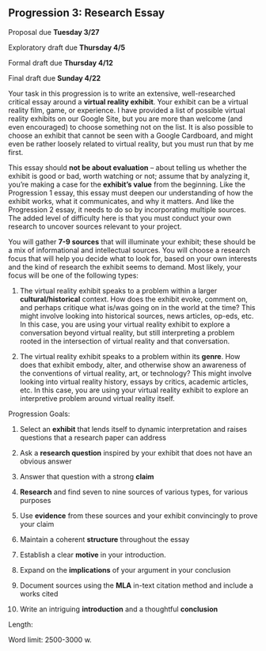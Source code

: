 ## Progression 3: Research Essay

Proposal due **Tuesday 3/27**

Exploratory draft due **Thursday 4/5**

Formal draft due **Thursday 4/12**

Final draft due **Sunday 4/22**

Your task in this progression is to write an extensive, well-researched critical essay around a **virtual reality exhibit**. Your exhibit can be a virtual reality film, game, or experience. I have provided a list of possible virtual reality exhibits on our Google Site, but you are more than welcome (and even encouraged) to choose something not on the list. It is also possible to choose an exhibit that cannot be seen with a Google Cardboard, and might even be rather loosely related to virtual reality, but you must run that by me first.

This essay should **not be about evaluation** – about telling us whether the exhibit is good or bad, worth watching or not; assume that by analyzing it, you’re making a case for the **exhibit’s value** from the beginning. Like the Progression 1 essay, this essay must deepen our understanding of how the exhibit works, what it communicates, and why it matters. And like the Progression 2 essay, it needs to do so by incorporating multiple sources. The added level of difficulty here is that you must conduct your own research to uncover sources relevant to your project.

You will gather **7-9 sources** that will illuminate your exhibit; these should be a mix of informational and intellectual sources. You will choose a research focus that will help you decide what to look for, based on your own interests and the kind of research the exhibit seems to demand. Most likely, your focus will be one of the following types:

1. The virtual reality exhibit speaks to a problem within a larger **cultural/historical** context. How does the exhibit evoke, comment on, and perhaps critique what is/was going on in the world at the time? This might involve looking into historical sources, news articles, op-eds, etc. In this case, you are using your virtual reality exhibit to explore a conversation beyond virtual reality, but still interpreting a problem rooted in the intersection of virtual reality and that conversation.

2. The virtual reality exhibit speaks to a problem within its **genre**. How does that exhibit embody, alter, and otherwise show an awareness of the conventions of virtual reality, art, or technology? This might involve looking into virtual reality history, essays by critics, academic articles, etc. In this case, you are using your virtual reality exhibit to explore an interpretive problem around virtual reality itself.

Progression Goals:

1. Select an **exhibit** that lends itself to dynamic interpretation and raises questions that a research paper can address

1. Ask a **research question** inspired by your exhibit that does not have an obvious answer

3. Answer that question with a strong **claim**  

4. **Research** and find seven to nine sources of various types, for various purposes  

5. Use **evidence** from these sources and your exhibit convincingly to prove your claim

5. Maintain a coherent **structure** throughout the essay

4. Establish a clear **motive** in your introduction.

5. Expand on the **implications** of your argument in your conclusion

5. Document sources using the **MLA** in-text citation method and include a works cited

10. Write an intriguing **introduction** and a thoughtful **conclusion**

Length:

Word limit: 2500-3000 w.
